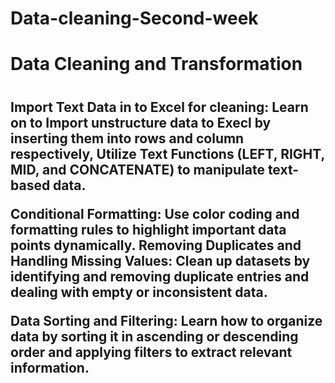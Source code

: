 # Data-cleaning-Second-week

<h1> Data Cleaning and Transformation <h1/>

<h2> Import Text Data in to Excel for cleaning:
Learn on to Import unstructure data to Execl by inserting them into rows and column respectively, Utilize Text Functions (LEFT, RIGHT, MID, and CONCATENATE) to manipulate text-based data.

Conditional Formatting: Use color coding and formatting rules to highlight important data points dynamically.
Removing Duplicates and Handling Missing Values: Clean up datasets by identifying and removing duplicate entries and dealing with empty or inconsistent data.

Data Sorting and Filtering:
Learn how to organize data by sorting it in ascending or descending order and applying filters to extract relevant information. <h2/>
